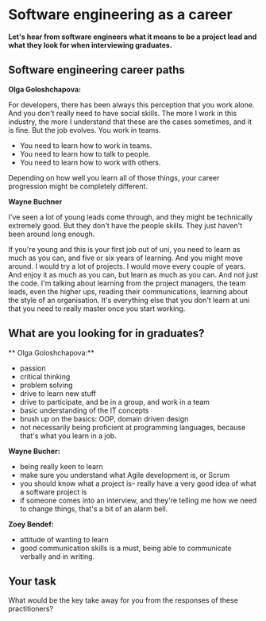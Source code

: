 # Software engineering as a career

**Let's hear from software engineers what it means to be a project lead and what they look for when interviewing graduates.**

## Software engineering career paths

**Olga Goloshchapova:**

For developers, there has been always this perception that you work alone. And you don't really need to have social skills. The more I work in this industry, the more I understand that these are the cases sometimes, and it is fine. But the job evolves. You work in teams.

* You need to learn how to work in teams.
* You need to learn how to talk to people.
* You need to learn how to work with others.

Depending on how well you learn all of those things, your career progression might be completely different.

**Wayne Buchner**

I've seen a lot of young leads come through, and they might be technically extremely good. But they don't have the people skills. They just haven't been around long enough.

If you're young and this is your first job out of uni, you need to learn as much as you can, and five or six years of learning. And you might move around. I would try a lot of projects. I would move every couple of years. And enjoy it as much as you can, but learn as much as you can. And not just the code. I'm talking about learning from the project managers, the team leads, even the higher ups, reading their communications, learning about the style of an organisation. It's everything else that you don't learn at uni that you need to really master once you start working.

## What are you looking for in graduates?

** Olga Goloshchapova:**

* passion
* critical thinking
* problem solving
* drive to learn new stuff
* drive to participate, and be in a group, and work in a team
* basic understanding of the IT concepts
* brush up on the basics: OOP, domain driven design
* not necessarily being proficient at programming languages, because that's what you learn in a job.

**Wayne Bucher:**

* being really keen to learn
* make sure you understand what Agile development is, or Scrum
* you should know what a project is– really have a very good idea of what a software project is
* if someone comes into an interview, and they're telling me how we need to change things, that's a bit of an alarm bell.

**Zoey Bendef:**

* attitude of wanting to learn
* good communication skills is a must, being able to communicate verbally and in writing.

## Your task
What would be the key take away for you from the responses of these practitioners?